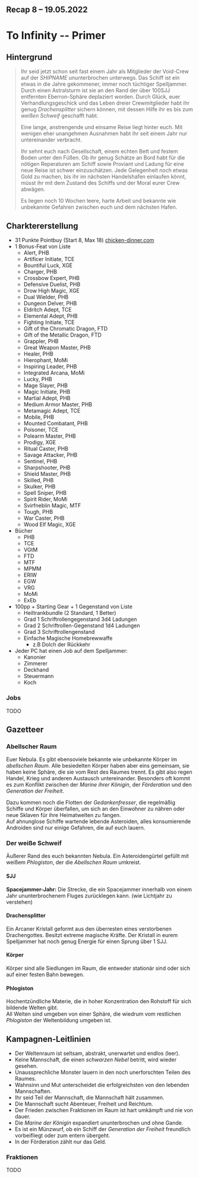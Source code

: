 ## Recap 8 – 19.05.2022

# To Infinity -- Primer

## Hintergrund

> Ihr seid jetzt schon seit fast einem Jahr als Mitglieder der Void-Crew auf der _SHIPNAME_ ununterbrochen unterwegs. Das Schiff ist ein etwas in die Jahre gekommener, immer noch tüchtiger Spelljammer. Durch einen Astralsturm ist sie an den Rand der über 100SJJ entfernten Eberron-Sphäre deplaziert worden. Durch Glück, euer Verhandlungsgeschick und das Leben dreier Crewmitglieder habt ihr genug _Drachensplitter_ sichern können, mit dessen Hilfe ihr es bis zum _weißen Schweif_ geschafft habt.
>
> Eine lange, anstrengende und einsame Reise liegt hinter euch. Mit wenigen eher unangehmen Ausnahmen habt ihr seit einem Jahr nur untereinander verbracht.
>
> Ihr sehnt euch nach Gesellschaft, einem echten Bett und festem Boden unter den Füßen. Ob ihr genug Schätze an Bord habt für die nötigen Reperaturen am Schiff sowie Proviant und Ladung für eine neue Reise ist schwer einzuschätzen. Jede Gelegenheit noch etwas Gold zu machen, bis ihr im nächsten Handelshafen einlaufen könnt, müsst ihr mit dem Zustand des Schiffs und der Moral eurer Crew abwägen.
>
> Es liegen noch 10 Wochen leere, harte Arbeit und bekannte wie unbekannte Gefahren zwischen euch und dem nächsten Hafen.

## Charktererstellung

- 31 Punkte Pointbuy (Start 8, Max 18) [chicken-dinner.com](chicken-dinner.com)
- 1 Bonus-Feat von Liste
	- Alert, PHB
	- Artificer Initiate, TCE
	- Bountiful Luck, XGE
	- Charger, PHB
	- Crossbow Expert, PHB
	- Defensive Duelist, PHB
	- Drow High Magic, XGE
	- Dual Wielder, PHB
	- Dungeon Delver, PHB
	- Eldritch Adept, TCE
	- Elemental Adept, PHB
	- Fighting Initiate, TCE
	- Gift of the Chromatic Dragon, FTD
	- Gift of the Metallic Dragon, FTD
	- Grappler, PHB
	- Great Weapon Master, PHB
	- Healer, PHB
	- Hierophant, MoMi
	- Inspiring Leader, PHB
	- Integrated Arcana, MoMi
	- Lucky, PHB
	- Mage Slayer, PHB
	- Magic Initiate, PHB
	- Martial Adept, PHB
	- Medium Armor Master, PHB
	- Metamagic Adept, TCE
	- Mobile, PHB
	- Mounted Combatant, PHB
	- Poisoner, TCE
	- Polearm Master, PHB
	- Prodigy, XGE
	- Ritual Caster, PHB
	- Savage Attacker, PHB
	- Sentinel, PHB
	- Sharpshooter, PHB
	- Shield Master, PHB
	- Skilled, PHB
	- Skulker, PHB
	- Spell Sniper, PHB
	- Spirit Rider, MoMi
	- Svirfneblin Magic, MTF
	- Tough, PHB
	- War Caster, PHB
	- Wood Elf Magic, XGE
- Bücher
  - PHB
  - TCE
  - VGtM
  - FTD
  - MTF
  - MPMM
  - ERlW
  - EGW
  - VRG
  - MoMi
  - ExEb
- 100pp + Starting Gear + 1 Gegenstand von Liste
  - Heiltrankbundle (2 Standard, 1 Better)
  - Grad 1 Schriftrollengegenstand 3d4 Ladungen
  - Grad 2 Schriftrollen-Gegenstand 1d4 Ladungen
  - Grad 3 Schriftrollengenstand
  - Einfache Magische Homebrewwaffe
    - z.B Dolch der Rückkehr
- Jeder PC hat einen Job auf dem Spelljammer:
  - Kanonier
  - Zimmerer
  - Deckhand
  - Steuermann
  - Koch

### Jobs

TODO

## Gazetteer

### Abellscher Raum

Euer Nebula. Es gibt ebensoviele bekannte wie unbekannte Körper im _abellschen Raum_. Alle besiedelten Körper haben aber eins gemeinsam, sie haben keine Sphäre, die sie vom Rest des Raumes trennt. Es gibt also regen Handel, Krieg und anderen Austausch untereinander. Besonders oft kommt es zum Konflikt zwischen der _Marine ihrer Königin_, der _Förderation_ und den _Generation der Freiheit_.

Dazu kommen noch die Flotten der _Gedankenfresser_, die regelmäßig Schiffe und Körper überfallen, um sich an den Einwohner zu nähren oder neue Sklaven für ihre Heimatwelten zu fangen.  
Auf ahnunglose Schiffe wartende lebende Asteroiden, alles konsumierende Androiden sind nur einige Gefahren, die auf euch lauern.

### Der weiße Schweif

Äußerer Rand des euch bekannten Nebula. Ein Asteroidengürtel gefüllt mit weißem _Phlogiston_, der die _Abellschen Raum_ umkreist.

#### SJJ

**Spacejammer-Jahr:** Die Strecke, die ein Spacejammer innerhalb von einem Jahr ununterbrochenem Fluges zurücklegen kann. (wie Lichtjahr zu verstehen)

#### Drachensplitter

Ein Arcaner Kristall geformt aus den überresten eines verstorbenen Drachengottes. Besitzt extreme magische Kräfte. Der Kristall in eurem Spelljammer hat noch genug Energie für einen Sprung über 1 SJJ.

#### Körper

Körper sind alle Siedlungen im Raum, die entweder stationär sind oder sich auf einer festen Bahn bewegen.

#### Phlogiston

Hochentzündliche Materie, die in hoher Konzentration den Rohstoff für sich bildende Welten gibt.  
All Welten sind umgeben von einer Sphäre, die wiedrum vom restlichen _Phlogiston_ der Weltenbildung umgeben ist.

## Kampagnen-Leitlinien

- Der Weltenraum ist seltsam, abstrakt, unerwartet und endlos (leer).
- Keine Mannschaft, die einen _schwarzen Nebel_ betritt, wird wieder gesehen.
- Unaussprechliche Monster lauern in den noch unerforschten Teilen des Raumes.
- Wahnsinn und Mut unterscheidet die erfolgreichsten von den lebenden Mannschaften.
- Ihr seid Teil der Mannschaft, die Mannschaft hält zusammen.
- Die Mannschaft sucht Abenteuer, Freiheit und Reichtum.
- Der Frieden zwischen Fraktionen im Raum ist hart umkämpft und nie von dauer.
- Die _Marine der Königin_ expandiert ununterbrochen und ohne Gande.
- Es ist ein Münzwurf, ob ein Schiff der _Generation der Freiheit_ freundlich vorbeifliegt oder zum entern übergeht.
- In der Förderation zählt nur das Geld.

### Fraktionen

TODO
